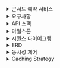 <details>
<summary>콘서트 예약 서비스</summary>

# 콘서트 예약 서비스

- `콘서트 예약 서비스`를 구현해 봅니다.
- 대기열 시스템을 구축하고, 예약 서비스는 작업가능한 유저만 수행할 수 있도록 해야합니다.
- 사용자는 좌석예약 시에 미리 충전한 잔액을 이용합니다.
- 좌석 예약 요청시에, 결제가 이루어지지 않더라도 일정 시간동안 다른 유저가 해당 좌석에 접근할 수 없도록 합니다.

</details>

<details>
<summary>요구사항</summary>

## 요구사항

- 아래 5가지 API 를 구현합니다.
  - 유저 토큰 발급 API
  - 예약 가능 날짜 / 좌석 API
  - 좌석 예약 요청 API
  - 잔액 충전 / 조회 API
  - 결제 API
- 각 기능 및 제약사항에 대해 단위 테스트를 반드시 하나 이상 작성하도록 합니다.
- 다수의 인스턴스로 어플리케이션이 동작하더라도 기능에 문제가 없도록 작성하도록 합니다.
- 동시성 이슈를 고려하여 구현합니다.
- 대기열 개념을 고려해 구현합니다.
</details>

<details>
<summary>API 스펙</summary>

## API 스펙

**1️⃣ `주요` 유저 대기열 토큰 기능**

- 서비스를 이용할 토큰을 발급받는 API를 작성합니다.
- 토큰은 유저의 UUID 와 해당 유저의 대기열을 관리할 수 있는 정보 ( 대기 순서 or 잔여 시간 등 ) 를 포함합니다.
- 이후 대기열에 의해 **보호받는** 모든 API 는 위 토큰을 이용해 대기열 검증을 통과해야 이용 가능합니다.
- **내 대기번호를 조회하는 폴링용 API를 작성합니다.**

> 기본적으로 폴링으로 본인의 대기열을 확인한다고 가정하며, 다른 방안 또한 고려해보고 구현해 볼 수 있습니다.
>

**2️⃣ `기본` 예약 가능 날짜 / 좌석 API**

- 예약가능한 날짜와 해당 날짜의 좌석을 조회하는 API 를 각각 작성합니다.
- 예약 가능한 날짜 목록을 조회할 수 있습니다.
- 날짜 정보를 입력받아 예약가능한 좌석정보를 조회할 수 있습니다.

> 좌석 정보는 1 ~ 50 까지의 좌석번호로 관리됩니다.
>

**3️⃣ `주요` 좌석 예약 요청 API**

- 좌석 예약과 동시에 해당 좌석은 그 유저에게 약 5분간 임시 배정됩니다. ( 시간은 정책에 따라 자율적으로 정의합니다. )
- 날짜와 좌석 정보를 입력받아 좌석을 예약 처리하는 API 를 작성합니다.
- 만약 배정 시간 내에 결제가 완료되지 않는다면 좌석에 대한 임시 배정은 해제되어야 하며 임시배정 상태의 좌석에 대해 다른 사용자는 예약할 수 없어야 한다.

**4️⃣ `기본`**  **잔액 충전 / 조회 API**

- 결제에 사용될 금액을 API 를 통해 충전하는 API 를 작성합니다.
- 사용자 식별자 및 충전할 금액을 받아 잔액을 충전합니다.
- 사용자 식별자를 통해 해당 사용자의 잔액을 조회합니다.

**5️⃣ `주요` 결제 API**

- 결제 처리하고 결제 내역을 생성하는 API 를 작성합니다.
- 결제가 완료되면 해당 좌석의 소유권을 유저에게 배정하고 대기열 토큰을 만료시킵니다.

</details>

<details>
<summary>마일스톤</summary>

## 마일스톤
![alt text](assets/마일스톤.png)
</details>

<details>
<summary>시퀀스 다이어그램</summary>

## 시퀀스 다이어그램

### 1. 유저 대기열 토큰 API
![alt text](assets/콘서트예약_대기열.png)
### 2. 예약 가능 날짜 API
![alt text](assets/콘서트예약_좌석조회.png)
### 3. 좌석 예약 요청 API
![alt text](assets/콘서트예약_좌석예약.png)
### 4. 잔액 충전 / 조회 API
![alt text](assets/콘서트예약_잔액충전_조회.png)
### 5. 결제 API
![alt text](assets/콘서트예약_결제.png)

</details>

<details>
<summary>ERD</summary>

## ERD
![alt text](assets/erd.png)
</details>

<details>
<summary>동시성 제어</summary>

### 1. 비관적 락 (Pessimistic Locking) <hr>
비관적 락은 데이터를 수정하기 전에 먼저 락을 걸어 다른 트랜잭션이 해당 데이터를 수정하지 못하게 하는 방법입니다.

#### 적용 방법
SQL 레벨 : 데이터베이스의 SELECT ... FOR UPDATE 쿼리를 사용해 특정 행을 락.

JPA : JPA에서는 @Lock(LockModeType.PESSIMISTIC_WRITE), @Lock(LockModeType.PESSIMISTIC_READ)로 락을 걸 수 있습니다.

**비관적 읽기 락(Pessimistic Read Lock)** : 트랜잭션 동안 다른 트랜잭션이 엔티티를 읽을 수만 있고, 수정은 불가능하도록 잠급니다.</br>
읽기 작업에 대한 경쟁이 치열한 환경에서 데이터 일관성을 보장하고자 할 때 유용합니다.</br>

**사용 예시** : 예약 시스템에서 좌석을 조회하는 상황처럼, 특정 데이터가 읽히고 있는 동안 변경되지 않도록 하고자 할 때 유용합니다.

**비관적 쓰기 락(Pessimistic Write Lock)** : 엔티티를 읽거나 쓰는 동안 다른 트랜잭션의 모든 접근을 차단합니다.</br>
이 모드에서는 엔티티를 수정하려는 트랜잭션만이 접근할 수 있으며, 다른 트랜잭션은 대기합니다.</br>

**사용 예시** : 은행 계좌 잔액처럼 동시에 여러 트랜잭션이 접근할 때 충돌을 절대적으로 막아야 하는 경우 유용합니다.

+ 장점 : 강력한 동시성 제어로 데이터 일관성을 보장할 수 있습니다.


+ 단점 : 락을 획득할 때 다른 트랜잭션이 대기해야 하므로 성능이 저하될 수 있습니다.<br/>
  대량의 동시 트랜잭션이 있는 경우 데드락 발생 가능성이 있습니다.

#### 사용 예시
좌석 예약 시 특정 좌석을 선택하고 FOR UPDATE로 락을 걸어, 동시에 다른 사용자가 같은 좌석을 예약하지 못하도록 합니다.
</br></br>
### 2. 낙관적 락 (Optimistic Locking) <hr>
낙관적 락은 충돌이 자주 발생하지 않을 것이라 가정하고, 트랜잭션 완료 시 데이터가 수정되지 않았는지 확인하여 수정된 경우 롤백하는 방식입니다.

#### 적용 방법

버전 필드: 데이터베이스에 버전(예: version 필드)을 추가해 버전을 증가시키는 방식.
JPA: @Version 어노테이션을 통해 엔티티에 버전을 추가하여 낙관적 락을 사용할 수 있습니다.

+ 장점 : 비관적 락보다 성능이 우수하며, 동시성이 높지 않은 경우 유용합니다.


+ 단점 : 충돌이 발생하면 트랜잭션을 다시 시도해야 하므로, 충돌이 잦은 경우 오히려 성능이 저하될 수 있습니다.<br/>
  재시도 로직을 고려해야 합니다.

#### 사용 예시
유저 잔액 업데이트 시 version 필드를 사용해 잔액을 충전 또는 차감할 때 충돌을 감지합니다. 만약 버전이 변경되었으면 다시 읽어와서 트랜잭션을 재시도합니다.
</br></br>
### 3. 분산 메시지 큐 (Kafka, RabbitMQ 등) <hr>
분산 메시지 큐는 여러 서비스가 독립적으로 동작하도록 하면서 순서와 분리를 보장하는 방법입니다. Kafka를 이용하여 예약 요청을 순차적으로 처리하도록 큐잉하는 방법을 활용할 수 있습니다.

#### 적용 방법

예약, 충전과 같은 트랜잭션 요청을 Kafka 토픽에 Producer로 전송하고, Kafka Consumer가 이를 하나씩 처리하여 동시성 문제를 해결.

+ 장점 : 예약, 충전 요청을 순차적으로 처리하므로 동시성 충돌을 원천적으로 막을 수 있습니다.<br/>
  비동기적으로 메시지를 처리하여 대규모 요청을 효과적으로 처리할 수 있습니다.


+ 단점 : Kafka를 도입하면 시스템이 복잡해지고, 실시간성을 요구하는 서비스에서는 지연이 발생할 수 있습니다.

#### 사용 예시
좌석 예약 요청을 Kafka로 전달하고, Consumer에서 좌석 정보를 조회 후 예약을 처리하여 좌석 중복 예약을 방지.
</br></br>
### 4. 데이터베이스 트랜잭션 격리 수준 <hr>
데이터베이스의 트랜잭션 격리 수준을 설정하여 동시성 문제를 줄일 수 있습니다. 격리 수준을 높이면 트랜잭션 간 데이터 충돌 가능성을 낮출 수 있습니다.

#### 데이터베이스 트랜잭션 격리 수준
1. Read Uncommitted
  + 가장 낮은 격리 수준으로, 한 트랜잭션이 아직 커밋되지 않은 데이터를 다른 트랜잭션이 읽을 수 있습니다. 이를 **"더러운 읽기(Dirty Read)"**라고 하며, 변경이 롤백되면 다른 트랜잭션이 잘못된 데이터를 볼 위험이 있습니다.
  + 장점: 성능이 가장 높지만, 데이터 일관성이 낮습니다.
  + 사용 예시: 데이터의 완전한 일관성이 중요하지 않은 경우나 빠른 읽기 속도가 중요한 애플리케이션에서 사용됩니다.
2. Read Committed
  + 설명: 트랜잭션이 커밋된 데이터만 읽을 수 있도록 하는 격리 수준입니다. 더러운 읽기는 방지하지만, 다른 트랜잭션이 데이터를 수정하면 같은 트랜잭션 내에서도 데이터가 변경될 수 있습니다.
  + 장점: Read Uncommitted보다 일관성이 높고 일반적으로 많은 시스템에서 기본으로 사용됩니다.
  + 단점: 한 트랜잭션이 두 번 동일한 데이터를 조회했을 때, 값이 달라지는 "비반복 읽기(Non-repeatable Read)" 문제가 발생할 수 있습니다.
  + 사용 예시: 대부분의 일반적인 OLTP 시스템에 사용됩니다.
3. Repeatable Read
  + 설명: 트랜잭션 내에서 동일한 데이터를 여러 번 조회하더라도 결과가 동일하도록 보장하는 격리 수준입니다. 더러운 읽기와 비반복 읽기 문제를 모두 방지할 수 있습니다.
  + 단점: 팬텀 읽기(Phantom Read) 현상, 즉 다른 트랜잭션에서 레코드를 삽입하여 새 데이터가 나타날 수 있습니다.
  + 사용 예시: 트랜잭션이 길고 조회의 일관성이 중요한 상황에서 사용됩니다. 예를 들어, 한 사용자가 특정 범위의 좌석을 계속 조회할 때, 그 범위 내 데이터가 일관된 값을 유지해야 하는 경우입니다.
4. Serializable
  + 설명: 가장 높은 격리 수준으로, 트랜잭션이 직렬화된 것처럼 동작하도록 보장합니다. 트랜잭션 간의 완전한 독립성을 보장하여 더러운 읽기, 비반복 읽기, 팬텀 읽기 문제를 모두 해결합니다.
  + 단점: 성능이 가장 낮아지고, 트랜잭션 간 대기 시간이 길어질 수 있습니다.
  + 사용 예시: 좌석 예약과 같이 많은 동시성 요청이 발생하는 경우에도 일관성이 중요한 경우에 적합합니다.

+ 장점 : 동시성 문제가 있는 데이터의 일관성을 보장할 수 있습니다.


+ 단점 : 격리 수준이 높을수록 트랜잭션 대기 시간이 길어져 성능이 저하될 수 있습니다.

#### 사용 예시
좌석 예약과 잔액 사용은 Serializable 수준으로 격리하여 데이터를 동기화하는 방식을 사용할 수 있습니다.
</br></br>
### 5. 분산 락 (ZooKeeper, Redisson) <hr>
분산 락은 Redis 또는 ZooKeeper 같은 외부 분산 시스템을 사용하여 락을 관리하고 동시성 제어를 수행합니다.

#### 적용 방법
Redis의 SETNX 명령으로 분산 락을 구현하거나, Redisson 라이브러리를 사용하여 분산 환경에서 락을 걸 수 있습니다.

+ 장점 : 여러 서버 인스턴스에서 동일한 자원에 대한 락을 공유할 수 있어 분산 환경에서 유용합니다.


+ 단점 : Redis와 같은 외부 서비스 의존도가 높아지며, Redis 다운 시 동시성 문제가 발생할 수 있습니다.

#### 사용 예시
좌석 예약에서 특정 좌석에 대한 분산 락을 걸어 여러 서버 인스턴스가 동시에 접근하지 못하게 합니다. Redisson 라이브러리를 활용하면 쉽게 구현할 수 있습니다.

### 결론 <hr>

**좌석예약 : 비관적 락 사용**

1. 좌석 예약의 경우 충돌이 잦은 서비스라고 생각해서 비관적 락을 선택했습니다.
2. 비관적 락 사용 시 데드락이 발생할 수 있지만 좌석이 예약되면 데드락이 발생해도 문제가 발생하지는 않습니다.
3. 좌석은 한명이 예약하면 그 이후 재처리가 필요 없기 때문에 낙관적 락도 사용 가능합니다.

**잔액 충전/사용 : 낙관적 락 사용**

1. 잔액 충전/사용 같은 경우 충돌이 잦게 발생하는 서비스가 아니라서 낙관적 락을 선택했습니다.
2. 낙관적 락은 어플리케이션단에서 사용 시 최초 커밋만 인정되어 충전에 사용하였습니다.
3. 잔액 사용에서는 중복 신청에 대해서 별도로 처리를 해주고, 여러 창을 띄워놓고 동시에 신청할 경우에는 모두 처리되어야 하기 때문에 재처리 로직을 추가했습니다.

</details>

<details>
<summary>Caching Strategy</summary>

Caching Strategy를 선택할때 다음과 같은 요소를 고민해 봐야 합니다.
+ 데이터 변경 빈도 : 자주 변하지 않는 데이터를 캐시에 저장함으로써 데이터베이스 요청을 줄입니다.
+ 데이터 조회 빈도 : 자주 조회되는 데이터일수록 캐시에서 빠르게 제공하여 성능을 높일 수 있습니다.
+ 캐시의 용량 제한 : 캐시 메모리는 제한되어 있으므로 오래되었거나 덜 중요한 데이터를 자동으로 제거하는 방법이 필요합니다.

이러한 점을 고려 했을때, 콘서트 예약 서비스에서 Cache적용할 요소는 콘서트, 콘서트 스케줄 조회입니다.</br></br>
콘서트, 콘서트 스케줄 조회는 등록 후 변경이 자주 발생하지 않으며, 예약을 위해 지속적인 조회를 요청하므로 Cache를 사용했을 때, 성능을 개선할 수 있습니다.</br>

캐시의 용량이 제한되어 있어 삭제 전략으로는 Expiration보다는 Eviction이 더 적합하다고 판단합니다.</br></br>
특히, 해당 서비스는 관리자가 데이터를 직접 등록하거나 수정하는 경우가 많기 때문에, 등록·수정 시점에 Cache를 Eviction(삭제)하고 다시 등록하는 방식이 적절합니다.

</details>